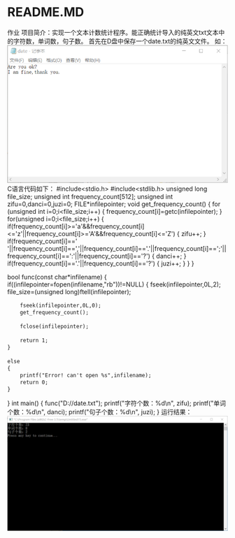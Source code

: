 # README.MD
作业
项目简介：实现一个文本计数统计程序。能正确统计导入的纯英文txt文本中的字符数，单词数，句子数。
首先在D盘中保存一个date.txt的纯英文文件。
如：
![image](https://github.com/wogaijiaoshaming/README.MD/blob/master/photo.png)
C语言代码如下：
#include<stdio.h>
#include<stdlib.h>
unsigned long file_size;
unsigned int frequency_count[512];
unsigned int zifu=0,danci=0,juzi=0;
FILE*infilepointer;
void get_frequency_count()
{
	for (unsigned int i=0;i<file_size;i++)
	{
		frequency_count[i]=getc(infilepointer);
	}
	for(unsigned i=0;i<file_size;i++)
    {
        if(frequency_count[i]>='a'&&frequency_count[i]<='z'||frequency_count[i]>='A'&&frequency_count[i]<='Z')
        {
            zifu++;
        }
        if(frequency_count[i]==' '||frequency_count[i]==','||frequency_count[i]=='.'||frequency_count[i]==';'||frequency_count[i]==':'||frequency_count[i]=='?')
        {
            danci++;
        }
        if(frequency_count[i]=='.'||frequency_count[i]=='?')
        {
            juzi++;
        }
    }
 }


bool func(const char*infilename)
{
	if((infilepointer=fopen(infilename,"rb"))!=NULL)
	{
		fseek(infilepointer,0L,2);
		file_size=(unsigned long)ftell(infilepointer);

		fseek(infilepointer,0L,0);
		get_frequency_count();

		fclose(infilepointer);

		return 1;
	}

	else
	{
		printf("Error! can't open %s",infilename);
		return 0;
	}
}
int main()
{
	func("D://date.txt");
    printf("字符个数：%d\n", zifu);
    printf("单词个数：%d\n", danci);
    printf("句子个数：%d\n", juzi);
}
运行结果：
![image](https://github.com/wogaijiaoshaming/README.MD/blob/master/photo2.png)
